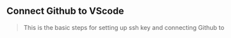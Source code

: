 ## **Connect Github to VScode**

> This is the basic steps for setting up ssh key and connecting Github to 